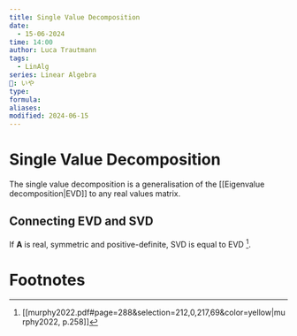 ```yaml
---
title: Single Value Decomposition
date:
  - 15-06-2024
time: 14:00
author: Luca Trautmann
tags:
  - LinAlg
series: Linear Algebra
🍙: いや
type: 
formula: 
aliases: 
modified: 2024-06-15
---
```

# Single Value Decomposition
The single value decomposition is a generalisation of the [[Eigenvalue decomposition|EVD]] to any real values matrix.


## Connecting EVD and SVD
If $\mathbf{A}$ is real, symmetric and positive-definite, SVD is equal to EVD [^1]. 


# Footnotes

[^1]: [[murphy2022.pdf#page=288&selection=212,0,217,69&color=yellow|murphy2022, p.258]] 